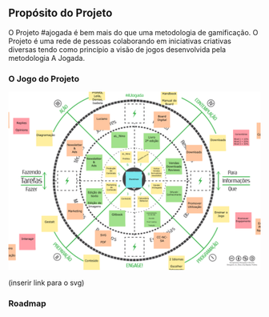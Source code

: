 ## Prop&oacute;sito do Projeto

O Projeto #ajogada &eacute; bem mais do que uma metodologia de gamifica&ccedil;&atilde;o. O Projeto &eacute; uma rede de pessoas colaborando em iniciativas criativas diversas tendo como princ&iacute;pio a vis&atilde;o de jogos desenvolvida pela metodologia A Jogada. 

### O Jogo do Projeto

![](img/Board_site-ajogada.png)

(inserir link para o svg)

### Roadmap
